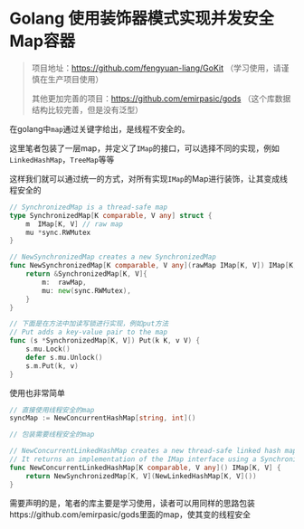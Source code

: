 # Golang 使用装饰器模式实现并发安全Map容器

>项目地址：https://github.com/fengyuan-liang/GoKit （学习使用，请谨慎在生产项目使用）
>
>其他更加完善的项目：https://github.com/emirpasic/gods （这个库数据结构比较完善，但是没有泛型）

在golang中`map`通过关键字给出，是线程不安全的。

这里笔者包装了一层map，并定义了`IMap`的接口，可以选择不同的实现，例如`LinkedHashMap`，`TreeMap`等等

这样我们就可以通过统一的方式，对所有实现`IMap`的Map进行装饰，让其变成线程安全的

```go
// SynchronizedMap is a thread-safe map
type SynchronizedMap[K comparable, V any] struct {
	m  IMap[K, V] // raw map
	mu *sync.RWMutex
}

// NewSynchronizedMap creates a new SynchronizedMap
func NewSynchronizedMap[K comparable, V any](rawMap IMap[K, V]) IMap[K, V] {
	return &SynchronizedMap[K, V]{
		m:  rawMap,
		mu: new(sync.RWMutex),
	}
}

// 下面是在方法中加读写锁进行实现，例如put方法
// Put adds a key-value pair to the map
func (s *SynchronizedMap[K, V]) Put(k K, v V) {
	s.mu.Lock()
	defer s.mu.Unlock()
	s.m.Put(k, v)
}

```

使用也非常简单

```go
// 直接使用线程安全的map
syncMap := NewConcurrentHashMap[string, int]()

// 包装需要线程安全的map

// NewConcurrentLinkedHashMap creates a new thread-safe linked hash map.
// It returns an implementation of the IMap interface using a SynchronizedMap that wraps a NewLinkedHashMap.
func NewConcurrentLinkedHashMap[K comparable, V any]() IMap[K, V] {
	return NewSynchronizedMap[K, V](NewLinkedHashMap[K, V]())
}
```

需要声明的是，笔者的库主要是学习使用，读者可以用同样的思路包装https://github.com/emirpasic/gods里面的map，使其变的线程安全